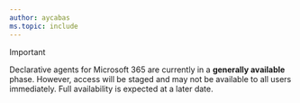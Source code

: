 ```yaml
---
author: aycabas
ms.topic: include
---
```


<!-- markdownlint-disable MD041-->

> [!IMPORTANT]
>
> Declarative agents for Microsoft 365 are currently in a **generally available** phase. However, access will be staged and may not be available to all users immediately. Full availability is expected at a later date.
